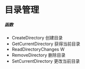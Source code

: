 # 目录管理

##### 函数

- CreateDirectory 创建目录
- GetCurrentDirectory 获得当前目录
- ReadDirectoryChanges W
- RemoveDirectory 删除目录
- SetCurrentDirectory 更改当前目录

